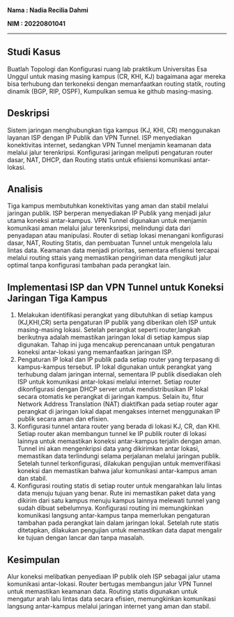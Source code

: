 **Nama : Nadia Recilia Dahmi**

**NIM  : 20220801041**
___

**Studi Kasus**
--

Buatlah Topologi dan Konfigurasi ruang lab praktikum Universitas Esa Unggul untuk masing masing kampus (CR, KHI, KJ) bagaimana agar mereka bisa terhubung dan terkoneksi dengan memanfaatkan routing statik, routing dinamik (BGP, RIP, OSPF), Kumpulkan semua ke github masing-masing.


**Deskripsi**
--
Sistem jaringan menghubungkan tiga kampus (KJ, KHI, CR) menggunakan layanan ISP dengan IP Publik dan VPN Tunnel. ISP menyediakan konektivitas internet, sedangkan VPN Tunnel menjamin keamanan data melalui jalur terenkripsi. Konfigurasi jaringan meliputi pengaturan router dasar, NAT, DHCP, dan Routing statis untuk efisiensi komunikasi antar-lokasi. 

**Analisis**
--
Tiga kampus membutuhkan konektivitas yang aman dan stabil melalui jaringan publik. ISP berperan menyediakan IP Publik yang menjadi jalur utama koneksi antar-kampus. VPN Tunnel digunakan untuk menjamin komunikasi aman melalui jalur terenksripsi, melindungi data dari penyadapan atau manipulasi. Router di setiap lokasi menangani konfigurasi dasar, NAT, Routing Statis, dan pembuatan Tunnel untuk mengelola lalu lintas data. Keamanan data menjadi prioritas, sementara efisiensi tercapai melalui routing sttais yang memastikan pengiriman data mengikuti jalur optimal tanpa konfigurasi tambahan pada perangkat lain. 

**Implementasi ISP dan VPN Tunnel untuk Koneksi Jaringan Tiga Kampus** 
--
1. Melakukan identifikasi perangkat yang dibutuhkan di setiap kampus (KJ,KHI,CR) serta pengaturan IP publik yang diberikan oleh ISP untuk masing-masing lokasi. Setelah perangkat seperti router,langkah berikutnya adalah memastikan jaringan lokal di setiap kampus siap digunakan. Tahap ini juga mencakup perencanaan untuk pengaturan koneksi antar-lokasi yang memanfaatkan jaringan ISP.
2. Pengaturan IP lokal dan IP publik pada setiap router yang terpasang di kampus-kampus tersebut. IP lokal digunakan untuk perangkat yang terhubung dalam jaringan internal, sementara IP publik disediakan oleh ISP untuk komunikasi antar-lokasi melalui internet. Setiap router dikonfigurasi dengan DHCP server untuk mendistribusikan IP lokal secara otomatis ke perangkat di jaringan kampus. Selain itu, fitur Network Address Translation (NAT) diaktifkan pada setiap router agar perangkat di jaringan lokal dapat mengakses internet menggunakan IP publik secara aman dan efisien.
3. Konfigurasi tunnel antara router yang berada di lokasi KJ, CR, dan KHI. Setiap router akan membangun tunnel ke IP publik router di lokasi lainnya untuk memastikan koneksi antar-kampus terjalin dengan aman. Tunnel ini akan mengenkripsi data yang dikirimkan antar lokasi, memastikan data terlindungi selama perjalanan melalui jaringan publik. Setelah tunnel terkonfigurasi, dilakukan pengujian untuk memverifikasi koneksi dan memastikan bahwa jalur komunikasi antar-kampus aman dan stabil.
4. Konfigurasi routing statis di setiap router untuk mengarahkan lalu lintas data menuju tujuan yang benar. Rute ini memastikan paket data yang dikirim dari satu kampus menuju kampus lainnya melewati tunnel yang sudah dibuat sebelumnya. Konfigurasi routing ini memungkinkan komunikasi langsung antar-kampus tanpa memerlukan pengaturan tambahan pada perangkat lain dalam jaringan lokal. Setelah rute statis ditetapkan, dilakukan pengujian untuk memastikan data dapat mengalir ke tujuan dengan lancar dan tanpa masalah.

**Kesimpulan**
--
Alur koneksi melibatkan penyediaan IP publik oleh ISP sebagai jalur utama komunikasi antar-lokasi. Router bertugas membangun jalur VPN Tunnel untuk memastikan keamanan data. Routing statis digunakan untuk mengatur arah lalu lintas data secara efisien, memungkinkan komunikasi langsung antar-kampus melalui jaringan internet yang aman dan stabil.


